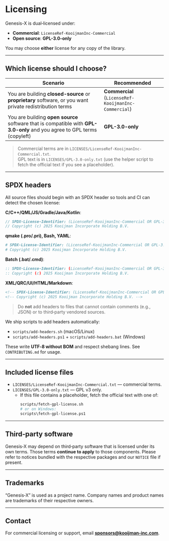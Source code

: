 <!-- SPDX-License-Identifier: (LicenseRef-KooijmanInc-Commercial OR GPL-3.0-only) -->
<!-- Copyright (c) 2025 Kooijman Incorporate Holding B.V. -->

# Licensing

Genesis-X is dual‑licensed under:

- **Commercial**: `LicenseRef-KooijmanInc-Commercial`
- **Open source**: **GPL-3.0-only**

You may choose **either** license for any copy of the library.

---

## Which license should I choose?

| Scenario | Recommended |
| --- | --- |
| You are building **closed-source** or **proprietary** software, or you want private redistribution terms | **Commercial** (`LicenseRef-KooijmanInc-Commercial`) |
| You are building **open source** software that is compatible with **GPL-3.0-only** and you agree to GPL terms (copyleft) | **GPL-3.0-only** |

> Commercial terms are in `LICENSES/LicenseRef-KooijmanInc-Commercial.txt`.  
> GPL text is in `LICENSES/GPL-3.0-only.txt` (use the helper script to fetch the official text if you see a placeholder).

---

## SPDX headers

All source files should begin with an SPDX header so tools and CI can detect the chosen license:

**C/C++/QML/JS/Gradle/Java/Kotlin**:
```cpp
// SPDX-License-Identifier: (LicenseRef-KooijmanInc-Commercial OR GPL-3.0-only)
// Copyright (c) 2025 Kooijman Incorporate Holding B.V.
```

**qmake (.pro/.pri), Bash, YAML**:
```bash
# SPDX-License-Identifier: (LicenseRef-KooijmanInc-Commercial OR GPL-3.0-only)
# Copyright (c) 2025 Kooijman Incorporate Holding B.V.
```

**Batch (.bat/.cmd)**:
```bat
:: SPDX-License-Identifier: (LicenseRef-KooijmanInc-Commercial OR GPL-3.0-only)
:: Copyright (c) 2025 Kooijman Incorporate Holding B.V.
```

**XML/QRC/UI/HTML/Markdown**:
```xml
<!-- SPDX-License-Identifier: (LicenseRef-KooijmanInc-Commercial OR GPL-3.0-only) -->
<!-- Copyright (c) 2025 Kooijman Incorporate Holding B.V. -->
```

> Do **not** add headers to files that cannot contain comments (e.g., JSON) or to third‑party vendored sources.

We ship scripts to add headers automatically:
- `scripts/add-headers.sh` (macOS/Linux)
- `scripts/add-headers.ps1` + `scripts/add-headers.bat` (Windows)

These write **UTF‑8 without BOM** and respect shebang lines. See `CONTRIBUTING.md` for usage.

---

## Included license files

- `LICENSES/LicenseRef-KooijmanInc-Commercial.txt` — commercial terms.  
- `LICENSES/GPL-3.0-only.txt` — GPL v3 only.
  - If this file contains a placeholder, fetch the official text with one of:
    ```bash
    scripts/fetch-gpl-license.sh
    # or on Windows:
    scripts\fetch-gpl-license.ps1
    ```

---

## Third‑party software

Genesis‑X may depend on third‑party software that is licensed under its own terms. Those terms **continue to apply** to those components. Please refer to notices bundled with the respective packages and our `NOTICE` file if present.

---

## Trademarks

“Genesis‑X” is used as a project name. Company names and product names are trademarks of their respective owners.

---

## Contact

For commercial licensing or support, email **sponsors@kooijman-inc.com**.
